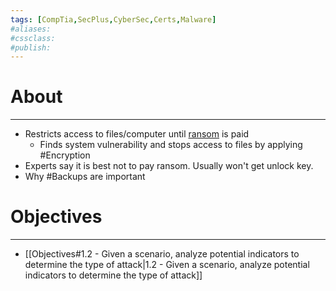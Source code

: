 ```yaml
---
tags: [CompTia,SecPlus,CyberSec,Certs,Malware]
#aliases:
#cssclass:
#publish:
---
```


# About
---
- Restricts access to files/computer until <u>ransom</u> is paid
	- Finds system vulnerability and stops access to files by applying #Encryption
- Experts say it is best not to pay ransom. Usually won't get unlock key.
- Why #Backups are important

# Objectives
---
- [[Objectives#1.2 - Given a scenario, analyze potential indicators to determine the type of attack|1.2 - Given a scenario, analyze potential indicators to determine the type of attack]]